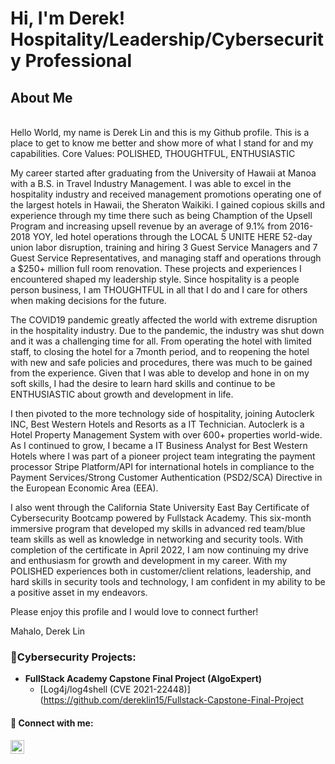 <h1>Hi, I'm Derek! <br/><a href="https://github.com/dereklin15"></a>
  Hospitality/Leadership/Cybersecurity Professional <br/>
  <h2> About Me</h2> <br/>
  Hello World, my name is Derek Lin and this is my Github profile. This is a place to get to know me better and show more of what I stand for and my capabilities. Core Values: POLISHED, THOUGHTFUL, ENTHUSIASTIC

My career started after graduating from the University of Hawaii at Manoa with a B.S. in Travel Industry Management. I was able to excel in the hospitality industry and received management promotions operating one of the largest hotels in Hawaii, the Sheraton Waikiki. I gained copious skills and experience through my time there such as being Chamption of the Upsell Program and increasing upsell revenue by an average of 9.1% from 2016-2018 YOY, led hotel operations through the LOCAL 5 UNITE HERE 52-day union labor disruption, training and hiring 3 Guest Service Managers and 7 Guest Service Representatives, and managing staff and operations through a $250+ million full room renovation. These projects and experiences I encountered shaped my leadership style. Since hospitality is a people person business, I am THOUGHTFUL in all that I do and I care for others when making decisions for the future.

The COVID19 pandemic greatly affected the world with extreme disruption in the hospitality industry. Due to the pandemic, the industry was shut down and it was a challenging time for all. From operating the hotel with limited staff, to closing the hotel for a 7month period, and to reopening the hotel with new and safe policies and procedures, there was much to be gained from the experience. Given that I was able to develop and hone in on my soft skills, I had the desire to learn hard skills and continue to be ENTHUSIASTIC about growth and development in life.

I then pivoted to the more technology side of hospitality, joining Autoclerk INC, Best Western Hotels and Resorts as a IT Technician. Autoclerk is a Hotel Property Management System with over 600+ properties world-wide. As I continued to grow, I became a IT Business Analyst for Best Western Hotels where I was part of a pioneer project team integrating the payment processor Stripe Platform/API for international hotels in compliance to the Payment Services/Strong Customer Authentication (PSD2/SCA) Directive in the European Economic Area (EEA).

I also went through the California State University East Bay Certificate of Cybersecurity Bootcamp powered by Fullstack Academy. This six-month immersive program that developed my skills in advanced red team/blue team skills as well as knowledge in networking and security tools. With completion of the certificate in April 2022, I am now continuing my drive and enthusiasm for growth and development in my career. With my POLISHED experiences both in customer/client relations, leadership, and hard skills in security tools and technology, I am confident in my ability to be a positive asset in my endeavors.

Please enjoy this profile and I would love to connect further!

Mahalo, Derek Lin <br/>

<h3>👨‍Cybersecurity Projects:</h3>

- <b>FullStack Academy Capstone Final Project (AlgoExpert)</b>
  - [Log4j/log4shell (CVE 2021-22448)](https://github.com/dereklin15/Fullstack-Capstone-Final-Project


<h4> 🤳 Connect with me:</h4>

[<img align="left" alt="JoshMadakor | LinkedIn" width="22px" src="https://cdn.jsdelivr.net/npm/simple-icons@v3/icons/linkedin.svg" />][linkedin]



[linkedin]: https://linkedin.com/in/derekklin

<!--
**Recieved outline of this layout from joshmadakor1/joshmadakor1
**joshmadakor1/joshmadakor1** is a ✨ _special_ ✨ repository because its `README.md` (this file) appears on your GitHub profile.

Here are some ideas to get you started:

- 🔭 I’m currently working on ...
- 🌱 I’m currently learning ...
- 👯 I’m looking to collaborate on ...
- 🤔 I’m looking for help with ...
- 💬 Ask me about ...
- 📫 How to reach me: ...
- 😄 Pronouns: ...
- ⚡ Fun fact: ...
-->
